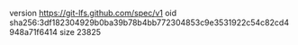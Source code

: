 version https://git-lfs.github.com/spec/v1
oid sha256:3df182304929b0ba39b78b4bb772304853c9e3531922c54c82cd4948a71f6414
size 23825
